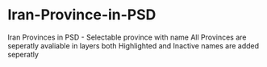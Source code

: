 # Iran-Province-in-PSD
Iran Provinces in PSD - Selectable province with name
All Provinces are seperatly avaliable in layers both Highlighted and Inactive
names are added seperatly
